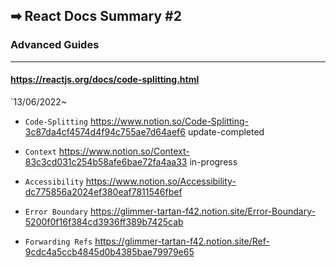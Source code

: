 ## ➡ React Docs Summary #2
### 	Advanced Guides
---
#### https://reactjs.org/docs/code-splitting.html

`13/06/2022~ 

- `Code-Splitting` 	https://www.notion.so/Code-Splitting-3c87da4cf4574d4f94c755ae7d64aef6	update-completed
- `Context` https://www.notion.so/Context-83c3cd031c254b58afe6bae72fa4aa33 in-progress
- `Accessibility` https://www.notion.so/Accessibility-dc775856a2024ef380eaf7811546fbef

- `Error Boundary` https://glimmer-tartan-f42.notion.site/Error-Boundary-5200f0f16f384cd3936ff389b7425cab
- `Forwarding Refs` https://glimmer-tartan-f42.notion.site/Ref-9cdc4a5ccb4845d0b4385bae79979e65
